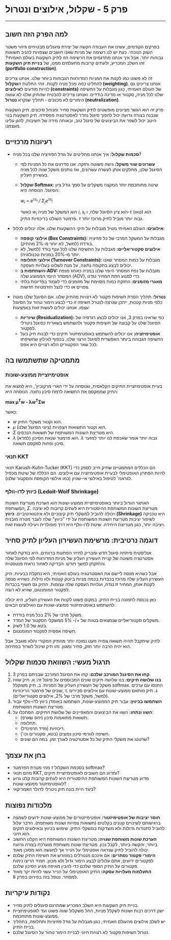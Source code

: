 # פרק 5 - שקלול, אילוצים ונטרול

***

## למה הפרק הזה חשוב

בפרקים הקודמים, עשינו את העבודה הקשה של יצירת סיגנלים מבטיחים וזיהוי משטר השוק הנוכחי. כעת יש לנו רשימה של מניות שאנו חושבים שצפויות להניב תשואות גבוהות יותר. אבל איך אנחנו מתרגמים את הרשימה הזו לתיק השקעות בעולם האמיתי? זהו השלב המכריע, ולעתים קרובות מתעלמים ממנו, של **בניית תיק השקעות (portfolio construction)**.

זה לא פשוט כמו לקנות את המניות המדורגות הגבוהות ביותר שלנו. אנחנו צריכים להחליט *כמה* מכל מניה לקנות. זוהי החלטת ה**שקלול (weighting)**. אנחנו צריכים גם להיות מודעים ל**אילוצים (constraints)** של העולם האמיתי, כגון מגבלות על החשיפה שלנו לכל מניה, סקטור או מדינה בודדים. ואנחנו צריכים להבטיח שהתיק שלנו לא עושה הימורים לא מכוונים - תהליך שנקרא **נטרול (neutralization)**.

פרק זה הוא הגשר מציונים מופשטים לתיק השקעות סחיר ומנוהל סיכונים. תיק השקעות שנבנה בצורה גרועה יכול להפוך סיגנל נהדר לאסטרטגיה מפסידה. תיק השקעות בנוי היטב יכול לשפר את הביצועים של סיגנל טוב, ובאותה מידה של חשיבות, להגן עלינו מעצמנו.

## רעיונות מרכזיים

- **סכמות שקלול:** איך אנחנו מחליטים על גודל הפוזיציה שלנו בכל מניה?
    - **עשרונים שווי משקל:** גישה פשוטה וחזקה. אנו מדרגים את כל המניות לפי הסיגנל שלנו, מחלקים אותן לעשרה עשרונים, ואז נותנים משקל שווה לכל מניה בעשירון העליון.
    - **שקלול Softmax:** שיטה מתוחכמת יותר המקצה משקלים על סמך גודל ציון הסיגנל. הנוסחה היא:

      *w<sub>i</sub> = e<sup>τs<sub>i</sub></sup> / Σ<sub>j</sub>e<sup>τs<sub>j</sub></sup>*

      כאשר *w<sub>i</sub>* הוא המשקל של מניה *i*, *s<sub>i</sub>* הוא ציון הסיגנל שלה, ו-*τ* (טאו) הוא פרמטר השולט בריכוזיות התיק. *τ* גבוה יותר מוביל לתיק מרוכז יותר.

- **אילוצים:** העולם האמיתי מטיל מגבלות על תיקי ההשקעות שלנו. אלה יכולים לכלול:
    - **אילוצי קופסה (Box Constraints):** מגבלות על המשקל המרבי של כל פוזיציה בודדת (למשל, לא יותר מ-2% מהתיק).
    - **אילוצים סקטוריאליים:** מגבלות על החשיפה שלנו לכל ענף בודד (למשל, לא יותר מ-20% במניות טכנולוגיה).
    - **אילוצי תחלופה (Turnover Constraints):** מגבלות על כמות המסחר שאנו יכולים לבצע בתקופה נתונה, על מנת לשלוט בעלויות העסקה.
    - **השתתפות ב-ADV:** מגבלות על נפח המסחר היומי שלנו במניה כאחוז מנפח המסחר היומי הממוצע שלה (ADV), כדי למנוע הזזת המחיר נגדנו.
    - **מאגרי מזומנים:** החזקת כמות מסוימת של מזומנים כדי לעמוד בפדיונות בלתי צפויים או כדי לנצל הזדמנויות חדשות.

- **נטרול:** תהליך הסרת חשיפות פקטור לא רצויות מהתיק שלנו. אם הסיגנל שלנו מוטה כלפי מניות קטנות, ייתכן שנרצה לנטרל חשיפה זו כדי לבצע הימור טהור על הסיגנל עצמו. אנחנו יכולים לעשות זאת באמצעות:
    - **שיוריות (Residualization):** כפי שראינו בפרק 3, אנו יכולים לבצע רגרסיה של הסיגנל שלנו על קבוצה של חשיפות פקטור ולהשתמש בשארית כסיגנל ניטרלי לפקטור.
    - **אופטימיזציה:** אנו יכולים להשתמש באופטימיזטור תיקים כדי לבנות תיק בעל החשיפה הגבוהה ביותר האפשרית לסיגנל הרצוי שלנו, בכפוף לאילוץ שחשיפתו לכל שאר הפקטורים הלא רצויים היא אפס.

## מתמטיקה שתשתמשו בה

### אופטימיזציית ממוצע-שונות

בעיית אופטימיזציית התיקים הקלאסית, שנוסחה על ידי הארי מרקוביץ', היא למצוא את התיק שממקסם את התשואה לרמת סיכון נתונה. הנוסחה היא:

**max μ<sup>T</sup>w - λw<sup>T</sup>Σw**

כאשר:
- *w* הוא וקטור משקלי התיק.
- *μ* הוא וקטור התשואות הצפויות (ציוני הסיגנל שלנו).
- *Σ* היא מטריצת השונות המשותפת של תשואות הנכסים.
- *λ* (למדא) הוא פרמטר שנאת הסיכון. *λ* גבוה יותר אומר שאכפת לנו יותר למזער סיכון ופחות למקסם תשואה.

### תנאי KKT

תנאי Karush-Kuhn-Tucker (KKT) הם הכללים המתמטיים שתיק חייב לספק כדי להיות הפתרון האופטימלי לבעיית אופטימיזציה עם אילוצים. הם הכללה של שיטת מכפיל לגראנז' לטיפול באילוצי אי-שוויון (כמו אילוצי הקופסה והסקטור שלנו).

### כיווץ לדו-וולף (Ledoit-Wolf Shrinkage)

האתגר הגדול ביותר באופטימיזציית ממוצע-שונות הוא הערכת מטריצת השונות המשותפת, *Σ*. מטריצת השונות המשותפת ההיסטורית היא לעתים קרובות לא יציבה ויכולה להוביל למשקלי תיק קיצוניים ולא אינטואיטיביים. **כיווץ (Shrinkage)** היא טכניקה לשיפור יציבות מטריצת השונות המשותפת על ידי "כיווץ" שלה לעבר מטרה מובנית ויציבה יותר, כגון מטריצת היחידה. שיטת לדו-וולף היא דרך פופולרית ויעילה לעשות זאת.

## דוגמה נרטיבית: מרשימת העשירון העליון לתיק סחיר

אנליסטית פיתחה סיגנל חדש ומבריק לחיזוי הפתעות ברווחים. היא בודקת לאחור אסטרטגיה פשוטה של קניית העשירון העליון של מניות המדורגות לפי הסיגנל שלה והחזקתן למשך חודש. הבדיקה לאחור נראית פנטסטית.

אבל כשהיא מנסה ליישם את האסטרטגיה בעולם האמיתי, היא נתקלת בבעיות. תיק העשירון העליון שלה מרוכז בכבדות בכמה מניות ביוטק קטנות ולא נזילות. כשהיא מנסה לקנות אותן, המחיר זז נגדה, ועלויות העסקה שלה עצומות. התיק גם חשוף בכבדות לפקטור המומנטום, שהיא לא רוצה.

כאן נכנסת לתמונה בניית התיק. במקום פשוט לקנות את העשירון העליון, היא יכולה להשתמש באופטימיזטור ממוצע-שונות עם האילוצים הבאים:

-   משקל מרבי של 2% בכל מניה בודדת.
-   משקלים סקטוריאליים שנמצאים בטווח של +/- 5% ממשקלי הסקטור של המדד.
-   בטא של 1.0 לשוק.
-   חשיפה אפסית לפקטור המומנטום.

לתיק שיתקבל תהיה תשואה צפויה מעט נמוכה יותר מהתיק המקורי והלא מוגבל. אבל הוא יהיה הרבה יותר חזק, סחיר ומגוון. זהו תיק שיכול לשרוד בפתיחה.

## תרגול מעשי: השוואת סכמות שקלול

1.  **קחו את הסיגנל המורכב שלכם:** קחו את הסיגנל המורכב שבניתם בפרק 3.
2.  **בנו שלושה תיקים:** בנו שלושה תיקים שונים המבוססים על סיגנל זה:
    א. תיק שווה משקל של העשירון העליון של המניות.
    ב. תיק משוקלל softmax. התנסו עם ערכים שונים של פרמטר הריכוזיות, τ.
    ג. תיק מותאם ממוצע-שונות עם אילוצים סבירים (למשל, משקל מרבי של 2%, אילוצים סקטוריאליים).
3.  **השתמשו בכיווץ:** עבור תיק הממוצע-שונות, השתמשו באומדן כיווץ לדו-וולף עבור מטריצת השונות המשותפת.
4.  **השוו ונתחו:** השוו את הביצועים והמאפיינים של שלושת התיקים. הסתכלו על:
    -   תשואות מתואמות סיכון (יחס שארפ).
    -   תחלופה.
    -   ריכוזיות (מדד הרפינדל).
    -   חשיפה לגורמי סיכון נפוצים (בטא, סקטורים וכו').
    -   שרטטו את משקלי התיק של כל אסטרטגיה לאורך זמן. במה הם שונים?

## בחן את עצמך

- מהי מטרת הפרמטר *τ* בסכמת השקלול softmax?
- מהם תנאי KKT, ומדוע הם חשובים לאופטימיזציית תיקים?
- מדוע מטריצת השונות המשותפת ההיסטורית היא לעתים קרובות קלט גרוע לאופטימיזטור ממוצע-שונות?
- כיצד היית בונה תיק ניטרלי לדולר האמריקאי?

## מלכודות נפוצות

- **חוסר יציבות של אופטימיזטור:** אופטימיזטורים של ממוצע-שונות ידועים לשמצה ברגישותם לשינויים קטנים בקלטים (תשואות צפויות ושונות משותפת). הדבר עלול להוביל לתנודות גדולות ולא מוצדקות במשקלי התיק. שימוש בכיווץ ובאילוצים חזקים הוא חיוני.
- **הערכת שונות משותפת שגויה:** מטריצת השונות המשותפת היא הקלט החשוב ביותר, והקשה ביותר, לקבל נכון. מטריצת שונות משותפת מוערכת בצורה גרועה יכולה להוביל לתיק שנראה אופטימלי על הנייר אך למעשה הוא מסוכן מאוד.
- **הימורי פקטור נסתרים:** אם אינכם מנטרלים במפורש את חשיפת התיק שלכם לפקטורים ידועים, אתם עלולים לבצע הימור גדול ולא מכוון. תמיד הריצו ניתוח פקטורים על התיק הסופי שלכם כדי להבין מאיפה מגיע הסיכון שלכם.
- **התעלמות מעלויות עסקה:** התיק האופטימלי על הנייר עשוי להיות יקר מאוד למסחר. נטפל בזה בפירוט בפרק 8.

## נקודות עיקריות

-   בניית תיק השקעות היא השלב המכריע שמתרגם סיגנלים לתיק סחיר.
-   ישנן דרכים רבות ושונות לשקלל מניות, החל משקלול שווה פשוט ועד לאופטימיזציית ממוצע-שונות מתוחכמת.
-   יש לשלב אילוצים מהעולם האמיתי, כגון מגבלות על גודל פוזיציות ותחלופה, בתהליך בניית התיק.
-   נטרול חשיפות פקטור לא רצויות חיוני לבניית הימור טהור על הסיגנל שלכם.
